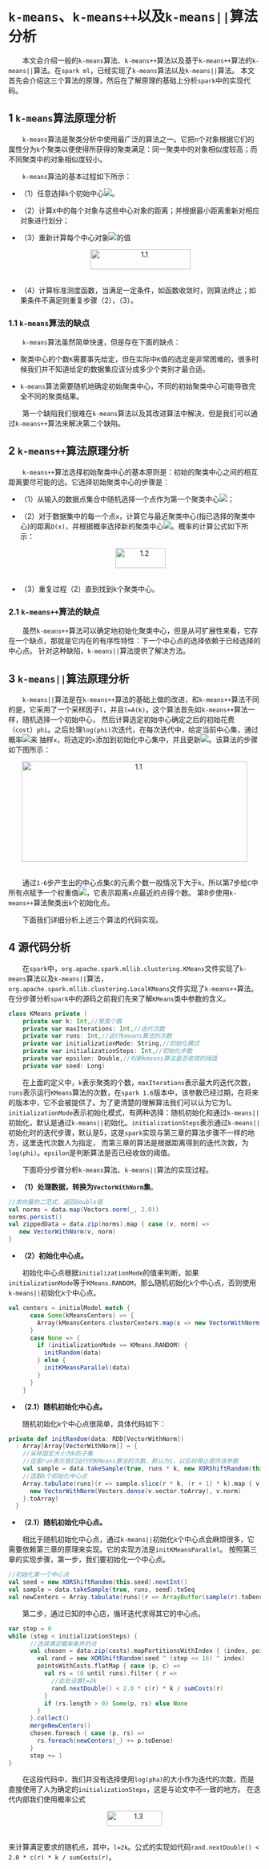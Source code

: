 # `k-means`、`k-means++`以及`k-means||`算法分析

&emsp;&emsp;本文会介绍一般的`k-means`算法、`k-means++`算法以及基于`k-means++`算法的`k-means||`算法。在`spark ml`，已经实现了`k-means`算法以及`k-means||`算法。
本文首先会介绍这三个算法的原理，然后在了解原理的基础上分析`spark`中的实现代码。

## 1 `k-means`算法原理分析

&emsp;&emsp;`k-means`算法是聚类分析中使用最广泛的算法之一。它把`n`个对象根据它们的属性分为`k`个聚类以便使得所获得的聚类满足：同一聚类中的对象相似度较高；而不同聚类中的对象相似度较小。

&emsp;&emsp;`k-means`算法的基本过程如下所示：

- （1）任意选择`k`个初始中心<img src="http://www.forkosh.com/mathtex.cgi?C=({c}_{1},{c}_{2},...,{c}_{k})">。

- （2）计算`X`中的每个对象与这些中心对象的距离；并根据最小距离重新对相应对象进行划分；

- （3）重新计算每个中心对象<img src="http://www.forkosh.com/mathtex.cgi?{C}_{i}">的值

    <div  align="center"><img src="imgs/math.1.1.png" width = "200" height = "40" alt="1.1" align="center" /></div><br />

- （4）计算标准测度函数，当满足一定条件，如函数收敛时，则算法终止；如果条件不满足则重复步骤（2），（3）。


### 1.1 `k-means`算法的缺点

&emsp;&emsp;`k-means`算法虽然简单快速，但是存在下面的缺点：

- 聚类中心的个数`K`需要事先给定，但在实际中`K`值的选定是非常困难的，很多时候我们并不知道给定的数据集应该分成多少个类别才最合适。

- `k-means`算法需要随机地确定初始聚类中心，不同的初始聚类中心可能导致完全不同的聚类结果。

&emsp;&emsp;第一个缺陷我们很难在`k-means`算法以及其改进算法中解决，但是我们可以通过`k-means++`算法来解决第二个缺陷。

## 2 `k-means++`算法原理分析

&emsp;&emsp;`k-means++`算法选择初始聚类中心的基本原则是：初始的聚类中心之间的相互距离要尽可能的远。它选择初始聚类中心的步骤是：

- （1）从输入的数据点集合中随机选择一个点作为第一个聚类中心<img src="http://www.forkosh.com/mathtex.cgi?{c}_{1}">；

- （2）对于数据集中的每一个点`x`，计算它与最近聚类中心(指已选择的聚类中心)的距离`D(x)`，并根据概率选择新的聚类中心<img src="http://www.forkosh.com/mathtex.cgi?{c}_{i}">。概率的计算公式如下所示：

    <div  align="center"><img src="imgs/math.1.2.png" width = "100" height = "40" alt="1.2" align="center" /></div><br />

- （3）重复过程（2）直到找到k个聚类中心。


### 2.1 `k-means++`算法的缺点

&emsp;&emsp;虽然`k-means++`算法可以确定地初始化聚类中心，但是从可扩展性来看，它存在一个缺点，那就是它内在的有序性特性：下一个中心点的选择依赖于已经选择的中心点。
针对这种缺陷，`k-means||`算法提供了解决方法。

## 3 `k-means||`算法原理分析

&emsp;&emsp;`k-means||`算法是在`k-means++`算法的基础上做的改进，和`k-means++`算法不同的是，它采用了一个采样因子`l`，并且`l=A(k)`。这个算法首先如`k-means++`算法一样，随机选择一个初始中心，
然后计算选定初始中心确定之后的初始花费（`cost`）`phi`。之后处理`log(phi)`次迭代，在每次迭代中，给定当前中心集，通过概率<img src="http://www.forkosh.com/mathtex.cgi?l{d}^{2}(x,C)/{phi}_{X}(C)">来
抽样`x`，将选定的`x`添加到初始化中心集中，并且更新<img src="http://www.forkosh.com/mathtex.cgi?{phi}_{X}(C)">。该算法的步骤如下图所示：

<div  align="center"><img src="imgs/1.1.png" width = "450" height = "200" alt="1.1" align="center" /></div><br />

&emsp;&emsp;通过`1-6`步产生出的中心点集`C`的元素个数一般情况下大于`k`，所以第7步给`C`中所有点赋予一个权重值<img src="http://www.forkosh.com/mathtex.cgi?{w}_{x}">，它表示距离`x`点最近的点得个数。
第8步使用`k-means++`算法聚类出`k`个初始化点。

&emsp;&emsp;下面我们详细分析上述三个算法的代码实现。

## 4 源代码分析

&emsp;&emsp;在`spark`中，`org.apache.spark.mllib.clustering.KMeans`文件实现了`k-means`算法以及`k-means||`算法，`org.apache.spark.mllib.clustering.LocalKMeans`文件实现了`k-means++`算法。
在分步骤分析`spark`中的源码之前我们先来了解`KMeans`类中参数的含义。

```scala
class KMeans private (
    private var k: Int,//聚类个数
    private var maxIterations: Int,//迭代次数
    private var runs: Int,//运行kmeans算法的次数
    private var initializationMode: String,//初始化模式
    private var initializationSteps: Int,//初始化步数
    private var epsilon: Double,//判断kmeans算法是否收敛的阈值
    private var seed: Long)
```

&emsp;&emsp;在上面的定义中，`k`表示聚类的个数，`maxIterations`表示最大的迭代次数，`runs`表示运行`KMeans`算法的次数，在`spark 1.6`版本中，该参数已经过期，在将来的版本中，它不会被提供了。为了更清楚的理解算法我们可以认为它为1。
`initializationMode`表示初始化模式，有两种选择：随机初始化和通过`k-means||`初始化，默认是通过`k-means||`初始化。`initializationSteps`表示通过`k-means||`初始化时的迭代步骤，默认是5，这是`spark`实现与第三章的算法步骤不一样的地方，这里迭代次数人为指定，
而第三章的算法是根据距离得到的迭代次数，为`log(phi)`。`epsilon`是判断算法是否已经收敛的阈值。

&emsp;&emsp;下面将分步骤分析`k-means`算法、`k-means||`算法的实现过程。

- **（1）处理数据，转换为`VectorWithNorm`集**。

```scala
//求向量的二范式，返回double值
val norms = data.map(Vectors.norm(_, 2.0))
norms.persist()
val zippedData = data.zip(norms).map { case (v, norm) =>
   new VectorWithNorm(v, norm)
}
```

- **（2）初始化中心点。**

&emsp;&emsp;初始化中心点根据`initializationMode`的值来判断，如果`initializationMode`等于`KMeans.RANDOM`，那么随机初始化`k`个中心点，否则使用`k-means||`初始化`k`个中心点。

```scala
val centers = initialModel match {
      case Some(kMeansCenters) => {
        Array(kMeansCenters.clusterCenters.map(s => new VectorWithNorm(s)))
      }
      case None => {
        if (initializationMode == KMeans.RANDOM) {
          initRandom(data)
        } else {
          initKMeansParallel(data)
        }
      }
    }
```

- **（2.1）随机初始化中心点。**

&emsp;&emsp;随机初始化`k`个中心点很简单，具体代码如下：

```scala
private def initRandom(data: RDD[VectorWithNorm])
  : Array[Array[VectorWithNorm]] = {
    //采样固定大小为k的子集
    //这里run表示我们运行的KMeans算法的次数，默认为1，以后将停止提供该参数
    val sample = data.takeSample(true, runs * k, new XORShiftRandom(this.seed).nextInt()).toSeq
    //选取k个初始化中心点
    Array.tabulate(runs)(r => sample.slice(r * k, (r + 1) * k).map { v =>
      new VectorWithNorm(Vectors.dense(v.vector.toArray), v.norm)
    }.toArray)
  }
```

- **（2.1）随机初始化中心点。**

&emsp;&emsp;相比于随机初始化中心点，通过`k-means||`初始化`k`个中心点会麻烦很多，它需要依赖第三章的原理来实现。它的实现方法是`initKMeansParallel`。
按照第三章的实现步骤，第一步，我们要初始化一个中心点。

```scala
//初始化第一个中心点
val seed = new XORShiftRandom(this.seed).nextInt()
val sample = data.takeSample(true, runs, seed).toSeq
val newCenters = Array.tabulate(runs)(r => ArrayBuffer(sample(r).toDense))
```

&emsp;&emsp;第二步，通过已知的中心店，循环迭代求得其它的中心点。

```scala
var step = 0
while (step < initializationSteps) {
      //选择满足概率条件的点
      val chosen = data.zip(costs).mapPartitionsWithIndex { (index, pointsWithCosts) =>
        val rand = new XORShiftRandom(seed ^ (step << 16) ^ index)
        pointsWithCosts.flatMap { case (p, c) =>
          val rs = (0 until runs).filter { r =>
            //此处设置l=2k
            rand.nextDouble() < 2.0 * c(r) * k / sumCosts(r)
          }
          if (rs.length > 0) Some(p, rs) else None
        }
      }.collect()
      mergeNewCenters()
      chosen.foreach { case (p, rs) =>
        rs.foreach(newCenters(_) += p.toDense)
      }
      step += 1
}
```

&emsp;&emsp;在这段代码中，我们并没有选择使用`log(pha)`的大小作为迭代的次数，而是直接使用了人为确定的`initializationSteps`，这是与论文中不一致的地方。
在迭代内部我们使用概率公式

<div  align="center"><img src="imgs/math.1.3.png" width = "110" height = "30" alt="1.3" align="center" /></div><br />

来计算满足要求的随机点，其中，`l=2k`。公式的实现如代码`rand.nextDouble() < 2.0 * c(r) * k / sumCosts(r)`。






